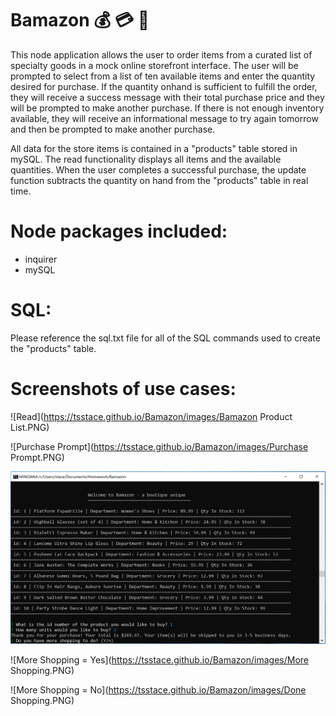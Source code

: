 # Bamazon :moneybag: :credit_card: :handbag:

This node application allows the user to order items from a curated list of specialty goods in a mock online storefront interface.  The user will be prompted to select from a list of ten available items and enter the quantity desired for purchase.  If the quantity onhand is sufficient to fulfill the order, they will receive a success message with their total purchase price and they will be prompted to make another purchase.  If there is not enough inventory available, they will receive an informational message to try again tomorrow and then be prompted to make another purchase.  

All data for the store items is contained in a "products" table stored in mySQL.  The read functionality displays all items and the available quantities.  When the user completes a successful purchase, the update function subtracts the quantity on hand from the "products" table in real time.

# Node packages included:
- inquirer
- mySQL

# SQL:
Please reference the sql.txt file for all of the SQL commands used to create the "products" table.  

# Screenshots of use cases:

![Read](https://tsstace.github.io/Bamazon/images/Bamazon Product List.PNG)


![Purchase Prompt](https://tsstace.github.io/Bamazon/images/Purchase Prompt.PNG)


![Reprompt Purchase](./Images/Reprompt.PNG)


![More Shopping = Yes](https://tsstace.github.io/Bamazon/images/More Shopping.PNG)


![More Shopping = No](https://tsstace.github.io/Bamazon/images/Done Shopping.PNG)

